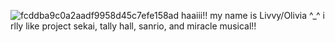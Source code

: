 ![fcddba9c0a2aadf9958d45c7efe158ad](https://github.com/user-attachments/assets/694ccf18-82b6-4daa-abc7-36501a9fc0d4)
haaiii!! my name is Livvy/Olivia ^_^ i rlly like project sekai, tally hall, sanrio, and miracle musical!!
